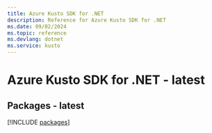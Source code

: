 ```yaml
---
title: Azure Kusto SDK for .NET
description: Reference for Azure Kusto SDK for .NET
ms.date: 09/02/2024
ms.topic: reference
ms.devlang: dotnet
ms.service: kusto
---
```

# Azure Kusto SDK for .NET - latest
## Packages - latest
[!INCLUDE [packages](kusto-index.md)]